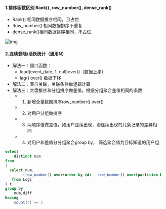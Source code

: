 #### 1.排序函数区别 Rank() ,row_number(), dense_rank()

* Rank() 相同数据排序相同，且占位
* Row_number() 相同数据排序不重复
* dense_rank()相同数据排序相同，不占位

![img](https://pic2.zhimg.com/80/v2-9557034b251f14e3193e034193f326c5_1440w.webp)

#### 2.连续登陆/活跃统计（通用N）

* 解法一：窗口函数：
  * lead(event_date, 1, null)over()（数据上移）
  * lag() over() 数据下移
* 解法二：表自关联，关联条件做逻辑计算
* 解法三：大盘排序和分组排序做差值，根据分组聚合差值相同的条数
  * 1. 新增全量数据排序row_number() over()
  * 2. 对用户分组做排序
  * 3. 两顺序值做差值，如用户连续出现，则连续出现的几条记录的差异相同
  * 4. 对用户和差值分分组聚合group by， 筛选聚合值为目标知道的用户组

```sql
select 
	distinct num
from 
(
  select num, 
        (row_number() over(order by id) - row_number() over(partition by num order by id)) as diff
   from Logs
) t
group by 
	num,diff
having 
	count(*) >= 3
```



